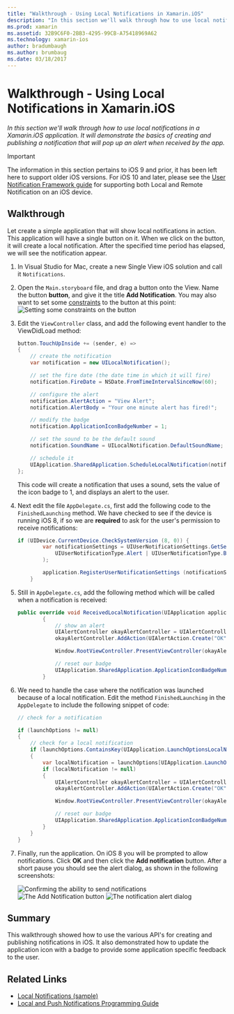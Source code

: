 ```yaml
---
title: "Walkthrough - Using Local Notifications in Xamarin.iOS"
description: "In this section we'll walk through how to use local notifications in a Xamarin.iOS application. It will demonstrate the basics of creating and publishing a notification that will pop up an alert when received by the app."
ms.prod: xamarin
ms.assetid: 32B9C6F0-2BB3-4295-99CB-A75418969A62
ms.technology: xamarin-ios
author: bradumbaugh
ms.author: brumbaug
ms.date: 03/18/2017
---
```


# Walkthrough - Using Local Notifications in Xamarin.iOS

_In this section we'll walk through how to use local notifications in a Xamarin.iOS application. It will demonstrate the basics of creating and publishing a notification that will pop up an alert when received by the app._

> [!IMPORTANT]
> The information in this section pertains to iOS 9 and prior, it has been left here to support older iOS versions. For iOS 10 and later, please see the [User Notification Framework guide](~/ios/platform/user-notifications/index.md) for supporting both Local and Remote Notification on an iOS device.

## Walkthrough

Let create a simple application that will show local notifications in action. This application will have a single
    button on it. When we click on the button, it will create a local notification. After the specified time period has
    elapsed, we will see the notification appear.


1. In Visual Studio for Mac, create a new Single View iOS solution and call it `Notifications`.
1. Open the `Main.storyboard` file, and drag a button onto the View. Name the button **button**, and give it the title **Add Notification**. You may also want to set some [constraints](~/ios/user-interface/designer/designer-auto-layout.md) to the button at this point:  
	![](local-notifications-in-ios-walkthrough-images/image3.png "Setting some constraints on the button")
1. Edit the `ViewController` class, and add the following event handler to the ViewDidLoad method:

    ```csharp
	button.TouchUpInside += (sender, e) =>
	{
	    // create the notification
	    var notification = new UILocalNotification();

	    // set the fire date (the date time in which it will fire)
	    notification.FireDate = NSDate.FromTimeIntervalSinceNow(60);

	    // configure the alert
	    notification.AlertAction = "View Alert";
	    notification.AlertBody = "Your one minute alert has fired!";

	    // modify the badge
	    notification.ApplicationIconBadgeNumber = 1;

	    // set the sound to be the default sound
	    notification.SoundName = UILocalNotification.DefaultSoundName;

	    // schedule it
	    UIApplication.SharedApplication.ScheduleLocalNotification(notification);
	};
	```

	This code will create a notification that uses a sound, sets the value of the icon badge to 1, and displays an alert to the user.

1. Next edit the file `AppDelegate.cs`, first add the following code to
    the `FinishedLaunching` method. We have checked to see if the device is running iOS 8, if so we are **required** to ask
    for the user's permission to receive notifications:

    ```csharp
	if (UIDevice.CurrentDevice.CheckSystemVersion (8, 0)) {
			var notificationSettings = UIUserNotificationSettings.GetSettingsForTypes (
				UIUserNotificationType.Alert | UIUserNotificationType.Badge | UIUserNotificationType.Sound, null
			);

			application.RegisterUserNotificationSettings (notificationSettings);
		}
	```

1. Still in `AppDelegate.cs`, add the following method which will be called
    when a notification is received:

    ```csharp
	public override void ReceivedLocalNotification(UIApplication application, UILocalNotification notification)
	        {
	            // show an alert
	            UIAlertController okayAlertController = UIAlertController.Create(notification.AlertAction, notification.AlertBody, UIAlertControllerStyle.Alert);
	            okayAlertController.AddAction(UIAlertAction.Create("OK", UIAlertActionStyle.Default, null));

	            Window.RootViewController.PresentViewController(okayAlertController, true, null);

	            // reset our badge
	            UIApplication.SharedApplication.ApplicationIconBadgeNumber = 0;
	        }

	```

1. We need to handle the case where the notification was launched because of a local notification. Edit
        the method `FinishedLaunching` in the `AppDelegate` to include the following snippet of code:


    ```csharp
	// check for a notification

    if (launchOptions != null)
    {
        // check for a local notification
        if (launchOptions.ContainsKey(UIApplication.LaunchOptionsLocalNotificationKey))
        {
            var localNotification = launchOptions[UIApplication.LaunchOptionsLocalNotificationKey] as UILocalNotification;
            if (localNotification != null)
            {
                UIAlertController okayAlertController = UIAlertController.Create(localNotification.AlertAction, localNotification.AlertBody, UIAlertControllerStyle.Alert);
                okayAlertController.AddAction(UIAlertAction.Create("OK", UIAlertActionStyle.Default, null));

                Window.RootViewController.PresentViewController(okayAlertController, true, null);

                // reset our badge
                UIApplication.SharedApplication.ApplicationIconBadgeNumber = 0;
            }
        }
    }

	```

1. Finally, run the application. On iOS 8 you will be prompted to allow notifications. Click **OK** and then click the **Add notification** button. After a short pause you should see the alert dialog, as shown in the following screenshots:

    ![](local-notifications-in-ios-walkthrough-images/image0.png "Confirming the ability to send notifications")
    ![](local-notifications-in-ios-walkthrough-images/image1.png "The Add Notification button")
    ![](local-notifications-in-ios-walkthrough-images/image2.png "The notification alert dialog")

## Summary

This walkthrough showed how to use the various API's for creating and publishing notifications in iOS. It also demonstrated
    how to update the application icon with a badge to provide some application specific feedback to the user.


## Related Links

- [Local Notifications (sample)](https://developer.xamarin.com/samples/monotouch/LocalNotifications)
- [Local and Push Notifications Programming Guide](https://developer.apple.com/library/prerelease/content/documentation/NetworkingInternet/Conceptual/RemoteNotificationsPG/)
